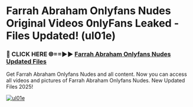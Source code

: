 # Farrah Abraham Onlyfans Nudes Original Videos 0nlyFans Leaked - Files Updated! (ul01e)

<h3>🔴 CLICK HERE 🌐==►► <a href="https://tinyurl.com/52m3yx9h" rel="nofollow">Farrah Abraham Onlyfans Nudes Updated Files</a></h3>

Get Farrah Abraham Onlyfans Nudes and all content. Now you can access all videos and pictures of Farrah Abraham Onlyfans Nudes. New Updated Files 2025!

[![ul01e](https://i.imgur.com/TnHtlc8.gif)](https://tinyurl.com/52m3yx9h)

